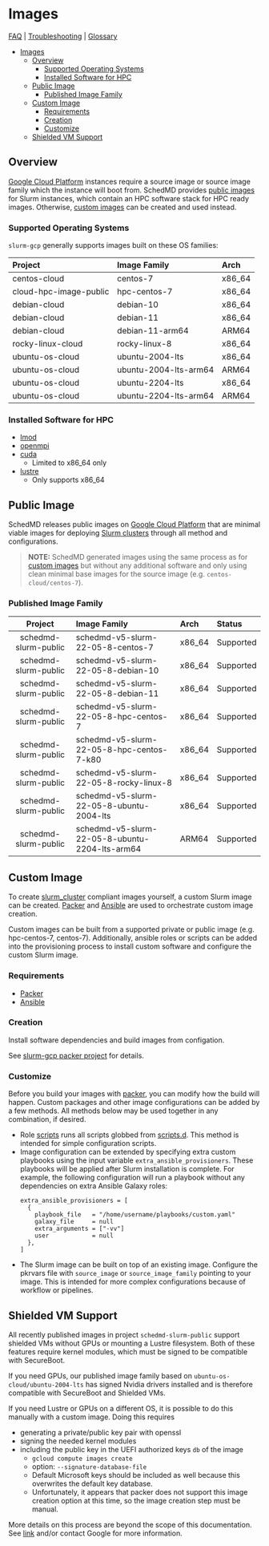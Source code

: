 # Images

[FAQ](./faq.md) | [Troubleshooting](./troubleshooting.md) |
[Glossary](./glossary.md)

<!-- mdformat-toc start --slug=github --no-anchors --maxlevel=6 --minlevel=1 -->

- [Images](#images)
  - [Overview](#overview)
    - [Supported Operating Systems](#supported-operating-systems)
    - [Installed Software for HPC](#installed-software-for-hpc)
  - [Public Image](#public-image)
    - [Published Image Family](#published-image-family)
  - [Custom Image](#custom-image)
    - [Requirements](#requirements)
    - [Creation](#creation)
    - [Customize](#customize)
  - [Shielded VM Support](#shielded-vm-support)

<!-- mdformat-toc end -->

## Overview

[Google Cloud Platform](./glossary.md#gcp) instances require a source image or
source image family which the instance will boot from. SchedMD provides
[public images](#public-image) for Slurm instances, which contain an HPC
software stack for HPC ready images. Otherwise, [custom images](#custom-image)
can be created and used instead.

### Supported Operating Systems

`slurm-gcp` generally supports images built on these OS families:

| Project                | Image Family          | Arch   |
| :--------------------- | :-------------------- | :----- |
| centos-cloud           | centos-7              | x86_64 |
| cloud-hpc-image-public | hpc-centos-7          | x86_64 |
| debian-cloud           | debian-10             | x86_64 |
| debian-cloud           | debian-11             | x86_64 |
| debian-cloud           | debian-11-arm64       | ARM64  |
| rocky-linux-cloud      | rocky-linux-8         | x86_64 |
| ubuntu-os-cloud        | ubuntu-2004-lts       | x86_64 |
| ubuntu-os-cloud        | ubuntu-2004-lts-arm64 | ARM64  |
| ubuntu-os-cloud        | ubuntu-2204-lts       | x86_64 |
| ubuntu-os-cloud        | ubuntu-2204-lts-arm64 | ARM64  |

### Installed Software for HPC

- [lmod](https://lmod.readthedocs.io/en/latest/index.html)
- [openmpi](https://www.open-mpi.org/)
- [cuda](https://developer.nvidia.com/cuda-toolkit)
  - Limited to x86_64 only
- [lustre](https://www.lustre.org/)
  - Only supports x86_64

## Public Image

SchedMD releases public images on [Google Cloud Platform](./glossary.md#gcp)
that are minimal viable images for deploying
[Slurm clusters](./glossary.md#slurm) through all method and configurations.

> **NOTE:** SchedMD generated images using the same process as for
> [custom images](#custom-image) but without any additional software and only
> using clean minimal base images for the source image (e.g.
> `centos-cloud/centos-7`).

### Published Image Family

|       Project        | Image Family                                   | Arch   | Status    |
| :------------------: | :--------------------------------------------- | :----- | :-------- |
| schedmd-slurm-public | schedmd-v5-slurm-22-05-8-centos-7              | x86_64 | Supported |
| schedmd-slurm-public | schedmd-v5-slurm-22-05-8-debian-10             | x86_64 | Supported |
| schedmd-slurm-public | schedmd-v5-slurm-22-05-8-debian-11             | x86_64 | Supported |
| schedmd-slurm-public | schedmd-v5-slurm-22-05-8-hpc-centos-7          | x86_64 | Supported |
| schedmd-slurm-public | schedmd-v5-slurm-22-05-8-hpc-centos-7-k80      | x86_64 | Supported |
| schedmd-slurm-public | schedmd-v5-slurm-22-05-8-rocky-linux-8         | x86_64 | Supported |
| schedmd-slurm-public | schedmd-v5-slurm-22-05-8-ubuntu-2004-lts       | x86_64 | Supported |
| schedmd-slurm-public | schedmd-v5-slurm-22-05-8-ubuntu-2204-lts-arm64 | ARM64  | Supported |

## Custom Image

To create [slurm_cluster](../terraform/slurm_cluster/README.md) compliant images
yourself, a custom Slurm image can be created. [Packer](./glossary.md#packer)
and [Ansible](./glossary.md#ansible) are used to orchestrate custom image
creation.

Custom images can be built from a supported private or public image (e.g.
hpc-centos-7, centos-7). Additionally, ansible roles or scripts can be added
into the provisioning process to install custom software and configure the
custom Slurm image.

### Requirements

- [Packer](./glossary.md#packer)
- [Ansible](./glossary.md#ansible)

### Creation

Install software dependencies and build images from configation.

See [slurm-gcp packer project](../packer/README.md) for details.

### Customize

Before you build your images with [packer](./glossary.md#packer), you can modify
how the build will happen. Custom packages and other image configurations can be
added by a few methods. All methods below may be used together in any
combination, if desired.

- Role [scripts](./ansible/roles/scripts) runs all scripts globbed from
  [scripts.d](../ansible/scripts.d). This method is intended for simple
  configuration scripts.
- Image configuration can be extended by specifying extra custom playbooks using
  the input variable `extra_ansible_provisioners`. These playbooks will be
  applied after Slurm installation is complete. For example, the following
  configuration will run a playbook without any dependencies on extra Ansible
  Galaxy roles:
  ```hcl
  extra_ansible_provisioners = [
    {
      playbook_file   = "/home/username/playbooks/custom.yaml"
      galaxy_file     = null
      extra_arguments = ["-vv"]
      user            = null
    },
  ]
  ```
- The Slurm image can be built on top of an existing image. Configure the
  pkrvars file with `source_image` or `source_image_family` pointing to your
  image. This is intended for more complex configurations because of workflow or
  pipelines.

## Shielded VM Support

All recently published images in project `schedmd-slurm-public` support shielded
VMs without GPUs or mounting a Lustre filesystem. Both of these features require
kernel modules, which must be signed to be compatible with SecureBoot.

If you need GPUs, our published image family based on
`ubuntu-os-cloud/ubuntu-2004-lts` has signed Nvidia drivers installed and is
therefore compatible with SecureBoot and Shielded VMs.

If you need Lustre or GPUs on a different OS, it is possible to do this manually
with a custom image. Doing this requires

- generating a private/public key pair with openssl
- signing the needed kernel modules
- including the public key in the UEFI authorized keys `db` of the image
  - `gcloud compute images create`
  - option: `--signature-database-file`
  - Default Microsoft keys should be included as well because this overwrites
    the default key database.
  - Unfortunately, it appears that packer does not support this image creation
    option at this time, so the image creation step must be manual.

More details on this process are beyond the scope of this documentation. See
[link](https://cloud.google.com/compute/shielded-vm/docs/creating-shielded-images#adding-shielded-image)
and/or contact Google for more information.
